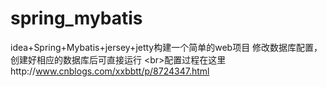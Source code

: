 # spring_mybatis
idea+Spring+Mybatis+jersey+jetty构建一个简单的web项目
修改数据库配置，创建好相应的数据库后可直接运行
\<br>配置过程在这里http://www.cnblogs.com/xxbbtt/p/8724347.html
